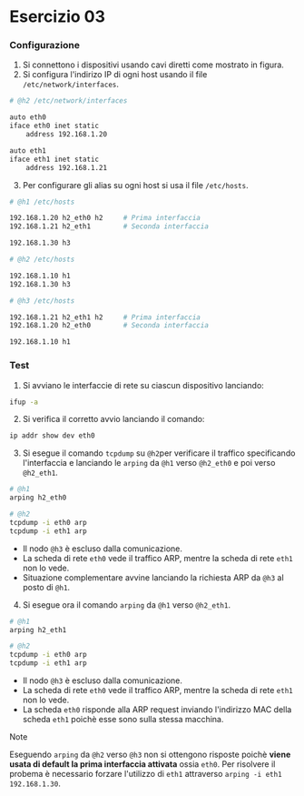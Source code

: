 # Esercizio 03

### Configurazione

1. Si connettono i dispositivi usando cavi diretti come mostrato in figura.
2. Si configura l'indirizo IP di ogni host usando il file `/etc/network/interfaces`. 

```bash
# @h2 /etc/network/interfaces

auto eth0
iface eth0 inet static
    address 192.168.1.20

auto eth1
iface eth1 inet static
    address 192.168.1.21
```

3. Per configurare gli alias su ogni host si usa il file `/etc/hosts`.

```bash
# @h1 /etc/hosts

192.168.1.20 h2_eth0 h2     # Prima interfaccia
192.168.1.21 h2_eth1        # Seconda interfaccia

192.168.1.30 h3

# @h2 /etc/hosts

192.168.1.10 h1
192.168.1.30 h3

# @h3 /etc/hosts

192.168.1.21 h2_eth1 h2     # Prima interfaccia
192.168.1.20 h2_eth0        # Seconda interfaccia

192.168.1.10 h1
```

### Test

1. Si avviano le interfaccie di rete su ciascun dispositivo lanciando:

```bash
ifup -a
```

2. Si verifica il corretto avvio lanciando il comando:

```bash
ip addr show dev eth0
```

3. Si esegue il comando `tcpdump` su `@h2`per verificare il traffico specificando l'interfaccia e lanciando le `arping` da `@h1` verso `@h2_eth0` e poi verso `@h2_eth1`.

```bash
# @h1
arping h2_eth0

# @h2
tcpdump -i eth0 arp
tcpdump -i eth1 arp
```

* Il nodo `@h3` è escluso dalla comunicazione.
* La scheda di rete `eth0` vede il traffico ARP, mentre la scheda di rete `eth1` non lo vede.
* Situazione complementare avvine lanciando la richiesta ARP da `@h3` al posto di `@h1`.

4. Si esegue ora il comando `arping` da `@h1` verso `@h2_eth1`.

```bash
# @h1
arping h2_eth1

# @h2
tcpdump -i eth0 arp
tcpdump -i eth1 arp
```

* Il nodo `@h3` è escluso dalla comunicazione.
* La scheda di rete `eth0` vede il traffico ARP, mentre la scheda di rete `eth1` non lo vede.
* La scheda `eth0` risponde alla ARP request inviando l'indirizzo MAC della scheda `eth1` poichè esse sono sulla stessa macchina.

>[!NOTE]
> Eseguendo `arping` da `@h2` verso `@h3` non si ottengono risposte poichè **viene usata di default la prima interfaccia attivata** ossia `eth0`. Per risolvere il probema è necessario forzare l'utilizzo di `eth1` attraverso `arping -i eth1 192.168.1.30`.